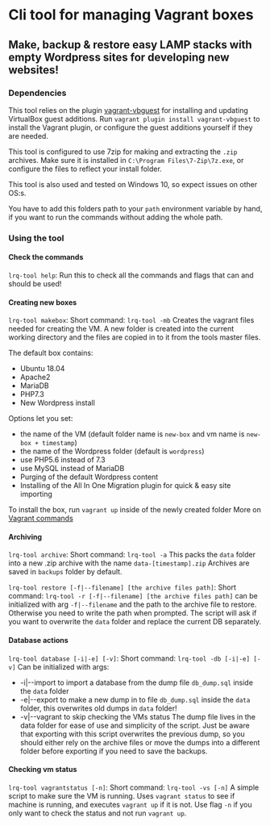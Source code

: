 # Cli tool for managing Vagrant boxes
## Make, backup & restore easy LAMP stacks with empty Wordpress sites for developing new websites!

### Dependencies
This tool relies on the plugin [vagrant-vbguest](https://github.com/dotless-de/vagrant-vbguest) for installing and updating VirtualBox guest additions.
Run `vagrant plugin install vagrant-vbguest` to install the Vagrant plugin, or configure the guest additions yourself if they are needed.

This tool is configured to use 7zip for making and extracting the `.zip` archives. Make sure it is installed in `C:\Program Files\7-Zip\7z.exe`, or configure the files to reflect your install folder.

This tool is also used and tested on Windows 10, so expect issues on other OS:s.

You have to add this folders path to your `path` environment variable by hand, if you want to run the commands without adding the whole path.

### Using the tool

#### Check the commands
`lrq-tool help`:
Run this to check all the commands and flags that can and should be used!

#### Creating new boxes
`lrq-tool makebox`:
Short command: `lrq-tool -mb`
Creates the vagrant files needed for creating the VM.
A new folder is created into the current working directory and the files are copied in to it from the tools master files.

The default box contains:
* Ubuntu 18.04
* Apache2
* MariaDB
* PHP7.3
* New Wordpress install

Options let you set:
* the name of the VM (default folder name is `new-box` and vm name is `new-box + timestamp`)
* the name of the Wordpress folder (default is `wordpress`)
* use PHP5.6 instead of 7.3
* use MySQL instead of MariaDB
* Purging of the default Wordpress content
* Installing of the All In One Migration plugin for quick & easy site importing

To install the box, run `vagrant up` inside of the newly created folder
More on [Vagrant commands](https://www.vagrantup.com/docs)

#### Archiving
`lrq-tool archive`:
Short command: `lrq-tool -a`
This packs the `data` folder into a new .zip archive with the name `data-[timestamp].zip`
Archives are saved in `backups` folder by default.

`lrq-tool restore [-f|--filename] [the archive files path]`:
Short command: `lrq-tool -r [-f|--filename] [the archive files path]`
can be initialized with arg `-f|--filename` and the path to the archive file to restore. Otherwise you need to write the path when prompted.
The script will ask if you want to overwrite the `data` folder and replace the current DB separately.

#### Database actions
`lrq-tool database [-i|-e] [-v]`:
Short command: `lrq-tool -db [-i|-e] [-v]`
Can be initialized with args:
  * -i|--import to import a database from the dump file `db_dump.sql` inside the `data` folder
  * -e|--export to make a new dump in to file `db_dump.sql` inside the `data` folder, this overwrites old dumps in `data` folder!
  * -v|--vagrant to skip checking the VMs status
The dump file lives in the data folder for ease of use and simplicity of the script. Just be aware that exporting with this script overwrites the previous dump, so you should either rely on the archive files or move the dumps into a different folder before exporting if you need to save the backups.

#### Checking vm status
`lrq-tool vagrantstatus [-n]`:
Short command: `lrq-tool -vs [-n]`
A simple script to make sure the VM is running. Uses `vagrant status` to see if machine is running, and executes `vagrant up` if it is not. Use flag `-n` if you only want to check the status and not run `vagrant up`.
